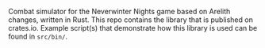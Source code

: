 Combat simulator for the Neverwinter Nights game based on Arelith changes, written in Rust. This repo contains the library that is published on crates.io. Example script(s) that demonstrate how this library is used can be found in `src/bin/`.